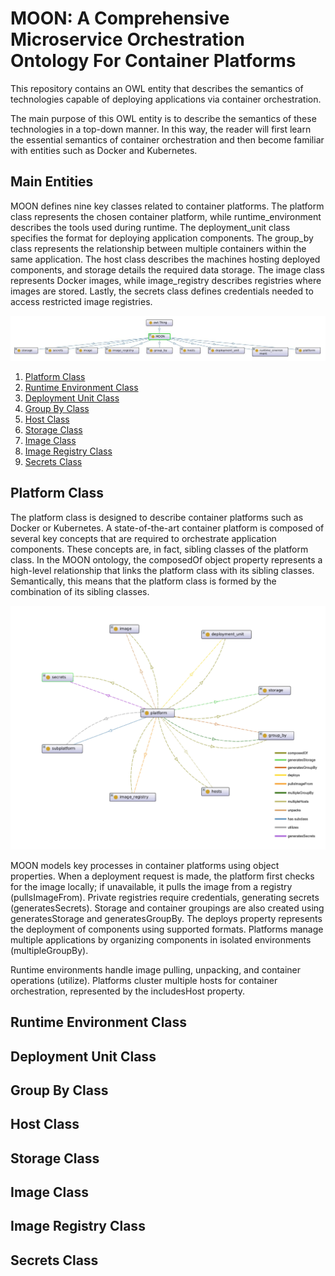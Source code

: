 # MOON: A Comprehensive Microservice Orchestration Ontology For Container Platforms

This repository contains an OWL entity that describes the semantics of technologies capable of deploying applications via container orchestration.

The main purpose of this OWL entity is to describe the semantics of these technologies in a top-down manner. In this way, the reader will first learn the essential semantics of container orchestration and then become familiar with entities such as Docker and Kubernetes.


## Main Entities
MOON defines nine key classes related to container platforms. The platform class represents the chosen container platform, while runtime_environment describes the tools used during runtime. The deployment_unit class specifies the format for deploying application components. The group_by class represents the relationship between multiple containers within the same application. The host class describes the machines hosting deployed components, and storage details the required data storage. The image class represents Docker images, while image_registry describes registries where images are stored. Lastly, the secrets class defines credentials needed to access restricted image registries.

![Alt text](./main-entities.jpg)

1. [Platform Class](#platform-class)
2. [Runtime Environment Class](#runtime-environment-class)
3. [Deployment Unit Class](#deployment-unit-class)
4. [Group By Class](#group-by-class)
5. [Host Class](#host-class)
6. [Storage Class](#storage-class)
7. [Image Class](#image-class)
8. [Image Registry Class](#image-registry-class)
9. [Secrets Class](#secrets-class)

## Platform Class
The platform class is designed to describe container platforms such as Docker or Kubernetes. A state-of-the-art container platform is composed of several key concepts that are required to orchestrate application components. These concepts are, in fact, sibling classes of the platform class. In the MOON ontology, the composedOf object property represents a high-level relationship that links the platform class with its sibling classes. Semantically, this means that the platform class is formed by the combination of its sibling classes.

![Alt text](./platform-class.jpg)

MOON models key processes in container platforms using object properties. When a deployment request is made, the platform first checks for the image locally; if unavailable, it pulls the image from a registry (pullsImageFrom). Private registries require credentials, generating secrets (generatesSecrets). Storage and container groupings are also created using generatesStorage and generatesGroupBy. The deploys property represents the deployment of components using supported formats. Platforms manage multiple applications by organizing components in isolated environments (multipleGroupBy).

Runtime environments handle image pulling, unpacking, and container operations (utilize). Platforms cluster multiple hosts for container orchestration, represented by the includesHost property.

## Runtime Environment Class
## Deployment Unit Class
## Group By Class
## Host Class
## Storage Class
## Image Class
## Image Registry Class
## Secrets Class